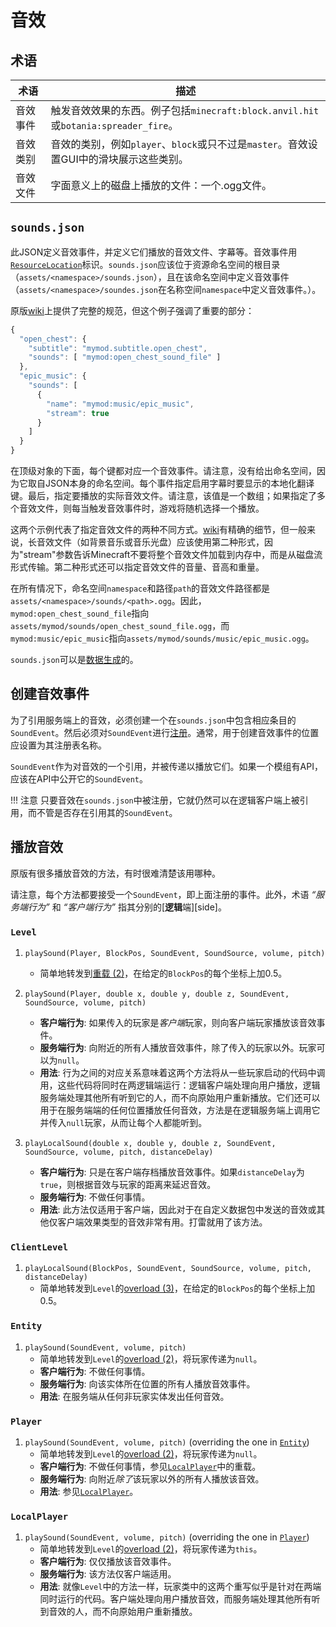 音效
====

术语
----

| 术语            | 描述           |
|----------------|----------------|
|  音效事件       | 触发音效效果的东西。例子包括`minecraft:block.anvil.hit`或`botania:spreader_fire`。 |
| 音效类别        | 音效的类别，例如`player`、`block`或只不过是`master`。音效设置GUI中的滑块展示这些类别。 |
|   音效文件      | 字面意义上的磁盘上播放的文件：一个.ogg文件。 |

`sounds.json`
-------------

此JSON定义音效事件，并定义它们播放的音效文件、字幕等。音效事件用[`ResourceLocation`][loc]标识。`sounds.json`应该位于资源命名空间的根目录（`assets/<namespace>/sounds.json`），且在该命名空间中定义音效事件（`assets/<namespace>/soundes.json`在名称空间`namespace`中定义音效事件。）。

原版[wiki][]上提供了完整的规范，但这个例子强调了重要的部分：

```js
{
  "open_chest": {
    "subtitle": "mymod.subtitle.open_chest",
    "sounds": [ "mymod:open_chest_sound_file" ]
  },
  "epic_music": {
    "sounds": [
      {
        "name": "mymod:music/epic_music",
        "stream": true
      }
    ]
  }
}
```

在顶级对象的下面，每个键都对应一个音效事件。请注意，没有给出命名空间，因为它取自JSON本身的命名空间。每个事件指定启用字幕时要显示的本地化翻译键。最后，指定要播放的实际音效文件。请注意，该值是一个数组；如果指定了多个音效文件，则每当触发音效事件时，游戏将随机选择一个播放。

这两个示例代表了指定音效文件的两种不同方式。[wiki]有精确的细节，但一般来说，长音效文件（如背景音乐或音乐光盘）应该使用第二种形式，因为"stream"参数告诉Minecraft不要将整个音效文件加载到内存中，而是从磁盘流形式传输。第二种形式还可以指定音效文件的音量、音高和重量。

在所有情况下，命名空间`namespace`和路径`path`的音效文件路径都是`assets/<namespace>/sounds/<path>.ogg`。因此，`mymod:open_chest_sound_file`指向`assets/mymod/sounds/open_chest_sound_file.ogg`，而`mymod:music/epic_music`指向`assets/mymod/sounds/music/epic_music.ogg`。

`sounds.json`可以是[数据生成][datagen]的。

创建音效事件
-----------

为了引用服务端上的音效，必须创建一个在`sounds.json`中包含相应条目的`SoundEvent`。然后必须对`SoundEvent`进行[注册][registration]。通常，用于创建音效事件的位置应设置为其注册表名称。

`SoundEvent`作为对音效的一个引用，并被传递以播放它们。如果一个模组有API，应该在API中公开它的`SoundEvent`。

!!! 注意
    只要音效在`sounds.json`中被注册，它就仍然可以在逻辑客户端上被引用，而不管是否存在引用其的`SoundEvent`。

播放音效
-------

原版有很多播放音效的方法，有时很难清楚该用哪种。

请注意，每个方法都要接受一个`SoundEvent`，即上面注册的事件。此外，术语 *“服务端行为”* 和 *“客户端行为”* 指其分别的[**逻辑**端][side]。

### `Level`

1. <a name="level-playsound-pbecvp"></a> `playSound(Player, BlockPos, SoundEvent, SoundSource, volume, pitch)`
    - 简单地转发到[重载 (2)](#level-playsound-pxyzecvp)，在给定的`BlockPos`的每个坐标上加0.5。

2. <a name="level-playsound-pxyzecvp"></a> `playSound(Player, double x, double y, double z, SoundEvent, SoundSource, volume, pitch)`
    - **客户端行为**: 如果传入的玩家是*客户端*玩家，则向客户端玩家播放该音效事件。
    - **服务端行为**: 向附近的所有人播放音效事件，除了传入的玩家以外。玩家可以为`null`。
    - **用法**: 行为之间的对应关系意味着这两个方法将从一些玩家启动的代码中调用，这些代码将同时在两逻辑端运行：逻辑客户端处理向用户播放，逻辑服务端处理其他所有听到它的人，而不向原始用户重新播放。它们还可以用于在服务端端的任何位置播放任何音效，方法是在逻辑服务端上调用它并传入`null`玩家，从而让每个人都能听到。

3. <a name="level-playsound-xyzecvpd"></a> `playLocalSound(double x, double y, double z, SoundEvent, SoundSource, volume, pitch, distanceDelay)`
    - **客户端行为**: 只是在客户端存档播放音效事件。如果`distanceDelay`为`true`，则根据音效与玩家的距离来延迟音效。
    - **服务端行为**: 不做任何事情。
    - **用法**: 此方法仅适用于客户端，因此对于在自定义数据包中发送的音效或其他仅客户端效果类型的音效非常有用。打雷就用了该方法。

### `ClientLevel`

1. <a name="clientlevel-playsound-becvpd"></a> `playLocalSound(BlockPos, SoundEvent, SoundSource, volume, pitch, distanceDelay)`
    - 简单地转发到`Level`的[overload (3)](#level-playsound-xyzecvpd)，在给定的`BlockPos`的每个坐标上加0.5。

### `Entity`

1. <a name="entity-playsound-evp"></a> `playSound(SoundEvent, volume, pitch)`
    - 简单地转发到`Level`的[overload (2)](#level-playsound-pxyzecvp)，将玩家传递为`null`。
    - **客户端行为**: 不做任何事情。
    - **服务端行为**: 向该实体所在位置的所有人播放音效事件。
    - **用法**: 在服务端从任何非玩家实体发出任何音效。

### `Player`

1. <a name="player-playsound-evp"></a> `playSound(SoundEvent, volume, pitch)` (overriding the one in [`Entity`](#entity-playsound-evp))
    - 简单地转发到`Level`的[overload (2)](#level-playsound-pxyzecvp)，将玩家传递为`null`。
    - **客户端行为**: 不做任何事情，参见[`LocalPlayer`](#localplayer-playsound-evp)中的重载。
    - **服务端行为**: 向附近*除了*该玩家以外的所有人播放该音效。
    - **用法**: 参见[`LocalPlayer`](#localplayer-playsound-evp)。

### `LocalPlayer`

1. <a name="localplayer-playsound-evp"></a> `playSound(SoundEvent, volume, pitch)` (overriding the one in [`Player`](#player-playsound-evp))
    - 简单地转发到`Level`的[overload (2)](#level-playsound-pxyzecvp)，将玩家传递为`this`。
    - **客户端行为**: 仅仅播放该音效事件。
    - **服务端行为**: 该方法仅客户端适用。
    - **用法**: 就像`Level`中的方法一样，玩家类中的这两个重写似乎是针对在两端同时运行的代码。客户端处理向用户播放音效，而服务端处理其他所有听到音效的人，而不向原始用户重新播放。

[loc]: ../concepts/resources.md#resourcelocation
[wiki]: https://minecraft.wiki/w/Sounds.json
[datagen]: ../datagen/client/sounds.md
[registration]: ../concepts/registries.md#methods-for-registering
[sides]: ../concepts/sides.md
